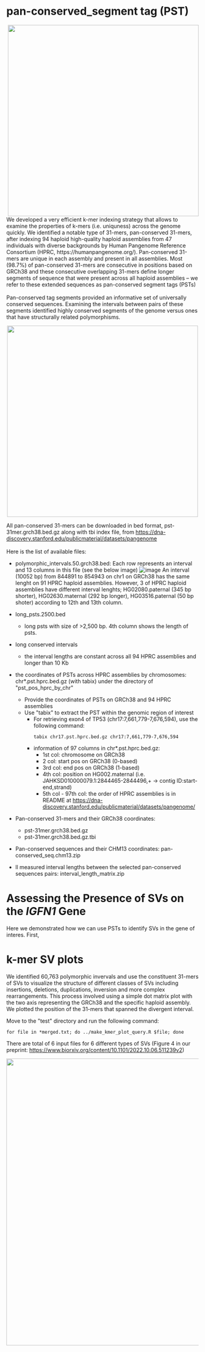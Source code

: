 # pan-conserved_segment tag (PST)
<img src="https://user-images.githubusercontent.com/1683615/204896720-821558ef-0a61-4709-9be1-aded071eecac.png" width="500" img align="right">
We developed a very efficient k-mer indexing strategy that allows to examine the properties of k-mers (i.e. uniquness) across the genome quickly.
We identified a notable type of 31-mers, pan-conserved 31-mers, after indexing 94 haploid high-quality haploid assemblies from  47 individuals with diverse backgrounds by Human Pangenome Reference Consortium (HPRC, https://humanpangenome.org/).
Pan-conserved 31-mers are unique in each assembly and present in all assemblies. Most (98.7%) of pan-conserved 31-mers are consecutive in positions based on GRCh38 and these consecutive overlapping 31-mers define longer segments of sequence that were present across all haploid assemblies – we refer to these extended sequences as pan-conserved segment tags (PSTs)
<br/>
<br/>
Pan-conserved tag segments provided an informative set of universally conserved sequences.  Examining the intervals between pairs of these segments identified highly conserved segments of the genome versus ones that have structurally related polymorphisms.
<p align="center">
<img src="https://user-images.githubusercontent.com/1683615/204897781-07b2f8a4-c299-4951-bbcb-d77aae614bd2.png" width="500">
</p>


All pan-conserved 31-mers can be downloaded in bed format, pst-31mer.grch38.bed.gz along with tbi index file, from https://dna-discovery.stanford.edu/publicmaterial/datasets/pangenome
<br/>
<br/>
Here is the list of available files:
- polymorphic_intervals.50.grch38.bed: Each row represents an interval and 13 columns in this file (see the below image)
![image](https://user-images.githubusercontent.com/1683615/228391002-b8f1ae98-c425-43a5-a5f1-ebc39daf2e1b.png)
An interval (10052 bp) from 844891 to 854943 on chr1 on GRCh38 has the same lenght on 91 HPRC haploid assemblies. However, 3 of HPRC haploid assemblies have different interval lenghts; HG02080.paternal (345 bp shorter), HG02630.maternal (292 bp longer), HG03516.paternal (50 bp shoter) according to 12th and 13th column. 

- long_psts.2500.bed
  * long psts with size of >2,500 bp. 4th column shows the length of psts.
- long conserved intervals
  * the interval lengths are constant across all 94 HPRC assemblies and longer than 10 Kb
- the coordinates of PSTs across HPRC assemblies by chromosomes: chr*.pst.hprc.bed.gz (with tabix) under the directory of "pst_pos_hprc_by_chr"
  * Provide the coordinates of PSTs on GRCh38 and 94 HPRC assemblies
  * Use "tabix" to extract the PST within the genomic region of interest
    * For retrieving exon4 of TP53 (chr17:7,661,779-7,676,594), use the following command:
      ```
      tabix chr17.pst.hprc.bed.gz chr17:7,661,779-7,676,594
      ```
    * information of 97 columns in chr*.pst.hprc.bed.gz: 
       * 1st col: chromosome on GRCh38
       * 2 col: start pos on GRCh38 (0-based)
       * 3rd col: end pos on GRCh38 (1-based)
       * 4th col: position on HG002.maternal (i.e. JAHKSD010000079.1:2844465-2844496,+ -> contig ID:start-end,strand)
       * 5th col - 97th col: the order of HPRC assemblies is in README at https://dna-discovery.stanford.edu/publicmaterial/datasets/pangenome/
- Pan-conserved 31-mers and their GRCh38 coordinates:
  * pst-31mer.grch38.bed.gz
  * pst-31mer.grch38.bed.gz.tbi
- Pan-conserved sequences and their CHM13 coordinates: pan-conserved_seq.chm13.zip
- ll measured interval lengths between the selected pan-conserved sequences pairs: interval_length_matrix.zip

# Assessing the Presence of SVs on the _IGFN1_ Gene
Here we demonstrated how we can use PSTs to identify SVs in the gene of interes.
First, 

# k-mer SV plots
We identified 60,763 polymorphic invervals and use the constituent 31-mers of SVs to visualize the structure of different classes of SVs including insertions, deletions, duplications, inversion and more complex rearrangements. This process involved using a simple dot matrix plot with the two axis representing the GRCh38 and the specific haploid assembly. We plotted the position of the 31-mers that spanned the divergent interval.

Move to the "test" directory and run the following command:
```
for file in *merged.txt; do ../make_kmer_plot_query.R $file; done
```

There are total of 6 input files for 6 different types of SVs (Figure 4 in our preprint: https://www.biorxiv.org/content/10.1101/2022.10.06.511239v2)

<img src="https://user-images.githubusercontent.com/1683615/208243200-5f493287-e7ac-4376-b518-5eda620db112.png" width="750">
